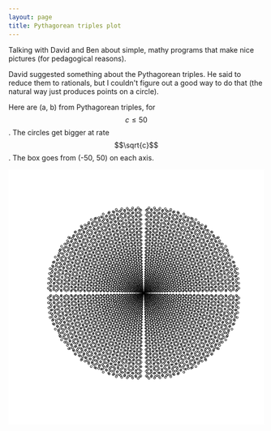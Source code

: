 ```yaml
---
layout: page
title: Pythagorean triples plot
---
```


Talking with David and Ben about simple, mathy programs that make nice pictures (for pedagogical reasons).

David suggested something about the Pythagorean triples. He said to reduce them to rationals, but I couldn't figure out a good way to do that (the natural way just produces points on a circle).

Here are (a, b) from Pythagorean triples, for $$c\leq50$$. The circles get bigger at rate $$\sqrt{c}$$. The box goes from (-50, 50) on each axis.

![Plot of points from Pythagorean triples](git_push/pythagoras.Rout.png)

